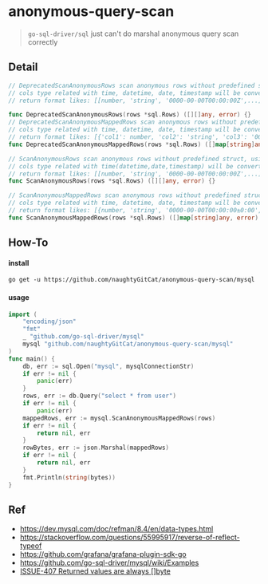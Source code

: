 # anonymous-query-scan

> `go-sql-driver/sql` just can't do marshal anonymous query scan correctly

## Detail

```go
// DeprecatedScanAnonymousRows scan anonymous rows without predefined struct, using simply converter match with sql types
// cols type related with time, datetime, date, timestamp will be converted to utc time, timestamp will be datetime, json will be string
// return format likes: [[number, 'string', '0000-00-00T00:00:00Z',...]...]

func DeprecatedScanAnonymousRows(rows *sql.Rows) ([][]any, error) {}
// DeprecatedScanAnonymousMappedRows scan anonymous rows without predefined struct, using simply converter match with sql types
// cols type related with time, datetime, date, timestamp will be converted to utc time, timestamp will be datetime, json will be string
// return format likes: [{'col1': number, 'col2': 'string', 'col3': '0000-00-00T00:00:00Z',...}...]
func DeprecatedScanAnonymousMappedRows(rows *sql.Rows) ([]map[string]any, error) {}

// ScanAnonymousRows scan anonymous rows without predefined struct, using simply converter match with sql types
// cols type related with time(datetime,date,timestamp) will be converted to local time, timestamp will be datetime, json will be json
// return format likes: [[number, 'string', '0000-00-00T00:00:00Z',...]...]
func ScanAnonymousRows(rows *sql.Rows) ([][]any, error) {}

// ScanAnonymousMappedRows scan anonymous rows without predefined struct, using grafana converter match with mysql types
// cols type related with time, datetime, date, timestamp will be converted to local time, timestamp will be number
// return format likes: [{number, 'string', '0000-00-00T00:00:00±0:00',...}...]
func ScanAnonymousMappedRows(rows *sql.Rows) ([]map[string]any, error) {}
```
## How-To
#### install
```shell
go get -u https://github.com/naughtyGitCat/anonymous-query-scan/mysql
```

#### usage
```go
import (
    "encoding/json"
    "fmt"
    _ "github.com/go-sql-driver/mysql"
    mysql "github.com/naughtyGitCat/anonymous-query-scan/mysql"
)
func main() {
    db, err := sql.Open("mysql", mysqlConnectionStr)
	if err != nil {
		panic(err)
    }
    rows, err := db.Query("select * from user")
    if err != nil {
        panic(err)
    mappedRows, err := mysql.ScanAnonymousMappedRows(rows)
    if err != nil {
        return nil, err
    }
    rowBytes, err := json.Marshal(mappedRows)
    if err != nil {
        return nil, err
    }
	fmt.Println(string(bytes))
}
```

## Ref
- https://dev.mysql.com/doc/refman/8.4/en/data-types.html
- https://stackoverflow.com/questions/55995917/reverse-of-reflect-typeof
- https://github.com/grafana/grafana-plugin-sdk-go
- https://github.com/go-sql-driver/mysql/wiki/Examples
- [ISSUE-407 Returned values are always []byte](https://github.com/go-sql-driver/mysql/issues/407)
